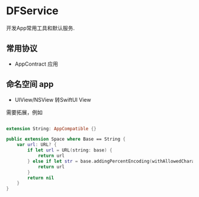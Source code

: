 # DFService

开发App常用工具和默认服务.


## 常用协议
- AppContract 应用

## 命名空间 app
- UIView/NSView 转SwiftUI View

需要拓展，例如

```Swift

extension String: AppCompatible {}

public extension Space where Base == String {
    var url: URL? {
        if let url = URL(string: base) {
            return url
        } else if let str = base.addingPercentEncoding(withAllowedCharacters: .urlQueryAllowed), let url = URL(string: str) {
            return url
        }
        return nil
    }
}
```
